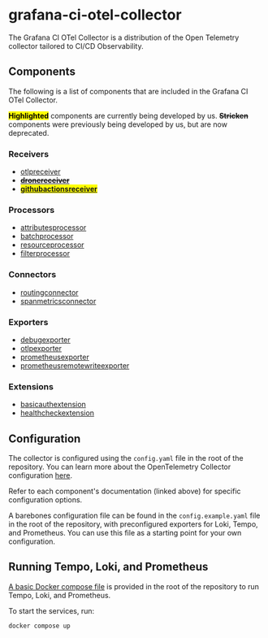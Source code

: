 # grafana-ci-otel-collector

The Grafana CI OTel Collector is a distribution of the Open Telemetry collector tailored to CI/CD Observability.

## Components

The following is a list of components that are included in the Grafana CI OTel Collector.

<mark>**Highlighted**</mark> components are currently being developed by us.
<s>**Stricken**</s> components were previously being developed by us, but are now deprecated.

### Receivers

- [otlpreceiver][otlpreceiver]
- <s>**[dronereceiver][dronereceiver]**</s>
- <mark>**[githubactionsreceiver][githubactionsreceiver]**</mark>

[otlpreceiver]: https://github.com/open-telemetry/opentelemetry-collector/tree/v0.113.0/receiver/otlpreceiver
[dronereceiver]: ./receiver/dronereceiver/README.md
[githubactionsreceiver]: ./receiver/githubactionsreceiver/README.md

### Processors

- [attributesprocessor][attributesprocessor]
- [batchprocessor][batchprocessor]
- [resourceprocessor][resourceprocessor]
- [filterprocessor][filterprocessor]

[attributesprocessor]: https://github.com/open-telemetry/opentelemetry-collector-contrib/tree/v0.131.0/processor/attributesprocessor
[batchprocessor]: https://github.com/open-telemetry/opentelemetry-collector/tree/v0.131.0/processor/batchprocessor
[resourceprocessor]: https://github.com/open-telemetry/opentelemetry-collector-contrib/tree/v0.131.0/processor/resourceprocessor
[filterprocessor]: https://github.com/open-telemetry/opentelemetry-collector-contrib/tree/v0.131.0/processor/filterprocessor

### Connectors

- [routingconnector][routingconnector]
- [spanmetricsconnector][spanmetricsconnector]

[routingconnector]: https://github.com/open-telemetry/opentelemetry-collector-contrib/tree/v0.113.0/connector/routingconnector
[spanmetricsconnector]: https://github.com/open-telemetry/opentelemetry-collector-contrib/tree/v0.113.0/connector/spanmetricsconnector

### Exporters

- [debugexporter][debugexporter]
- [otlpexporter][otlpexporter]
- [prometheusexporter][prometheusexporter]
- [prometheusremotewriteexporter][prometheusremotewriteexporter]

[debugexporter]: https://github.com/open-telemetry/opentelemetry-collector/tree/v0.113.0/exporter/debugexporter
[otlpexporter]: https://github.com/open-telemetry/opentelemetry-collector/tree/v0.113.0/exporter/otlpexporter
[prometheusexporter]: https://github.com/open-telemetry/opentelemetry-collector-contrib/tree/v0.113.0/exporter/prometheusexporter
[prometheusremotewriteexporter]: https://github.com/open-telemetry/opentelemetry-collector-contrib/tree/v0.113.0/exporter/prometheusremotewriteexporter

### Extensions

- [basicauthextension][basicauthextension]
- [healthcheckextension][healthcheckextension]

[basicauthextension]: https://github.com/open-telemetry/opentelemetry-collector-contrib/tree/v0.113.0/extension/basicauthextension
[healthcheckextension]: https://github.com/open-telemetry/opentelemetry-collector-contrib/tree/v0.113.0/extension/healthcheckextension

## Configuration

The collector is configured using the `config.yaml` file in the root of the repository.
You can learn more about the OpenTelemetry Collector configuration [here][otel-configuration].

Refer to each component's documentation (linked above) for specific configuration options.

A barebones configuration file can be found in the `config.example.yaml` file in the root of the repository, with preconfigured exporters for Loki, Tempo, and Prometheus. You can use this file as a starting point for your own configuration.

[otel-configuration]: https://opentelemetry.io/docs/collector/configuration/

## Running Tempo, Loki, and Prometheus

[A basic Docker compose file](./docker-compose.yml) is provided in the root of the repository to run Tempo, Loki, and Prometheus.

To start the services, run:

```bash
docker compose up
```
